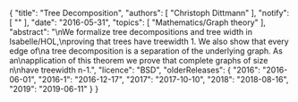 {
    "title": "Tree Decomposition",
    "authors": [
        "Christoph Dittmann"
    ],
    "notify": [
        ""
    ],
    "date": "2016-05-31",
    "topics": [
        "Mathematics/Graph theory"
    ],
    "abstract": "\nWe formalize tree decompositions and tree width in Isabelle/HOL,\nproving that trees have treewidth 1.  We also show that every edge of\na tree decomposition is a separation of the underlying graph. As an\napplication of this theorem we prove that complete graphs of size n\nhave treewidth n-1.",
    "licence": "BSD",
    "olderReleases": {
        "2016": "2016-06-01",
        "2016-1": "2016-12-17",
        "2017": "2017-10-10",
        "2018": "2018-08-16",
        "2019": "2019-06-11"
    }
}